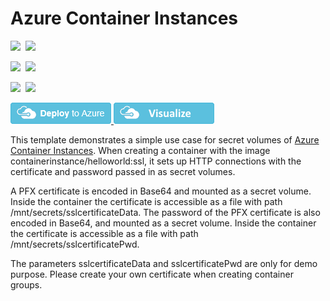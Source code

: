 # Azure Container Instances

<IMG SRC="https://azbotstorage.blob.core.windows.net/badges/201-aci-linuxcontainer-volume-secret/PublicLastTestDate.svg" />&nbsp;
<IMG SRC="https://azbotstorage.blob.core.windows.net/badges/201-aci-linuxcontainer-volume-secret/PublicDeployment.svg" />&nbsp;

<IMG SRC="https://azbotstorage.blob.core.windows.net/badges/201-aci-linuxcontainer-volume-secret/FairfaxLastTestDate.svg" />&nbsp;
<IMG SRC="https://azbotstorage.blob.core.windows.net/badges/201-aci-linuxcontainer-volume-secret/FairfaxDeployment.svg" />&nbsp;

<IMG SRC="https://azbotstorage.blob.core.windows.net/badges/201-aci-linuxcontainer-volume-secret/BestPracticeResult.svg" />&nbsp;
<IMG SRC="https://azbotstorage.blob.core.windows.net/badges/201-aci-linuxcontainer-volume-secret/CredScanResult.svg" />&nbsp;

<a href="https://portal.azure.com/#create/Microsoft.Template/uri/https%3A%2F%2Fraw.githubusercontent.com%2FAzure%2Fazure-quickstart-templates%2Fmaster%2F201-aci-linuxcontainer-volume-secret%2Fazuredeploy.json" target="_blank">
    <img src="https://raw.githubusercontent.com/Azure/azure-quickstart-templates/master/1-CONTRIBUTION-GUIDE/images/deploytoazure.png"/>
</a>
<a href="http://armviz.io/#/?load=https%3A%2F%2Fraw.githubusercontent.com%2FAzure%2Fazure-quickstart-templates%2Fmaster%2F201-aci-linuxcontainer-volume-secret%2Fazuredeploy.json" target="_blank">
    <img src="https://raw.githubusercontent.com/Azure/azure-quickstart-templates/master/1-CONTRIBUTION-GUIDE/images/visualizebutton.png"/>
</a>

This template demonstrates a simple use case for secret volumes of [Azure Container Instances](https://docs.microsoft.com/en-us/azure/container-instances/). When creating a container with the image containerinstance/helloworld:ssl, it sets up HTTP connections with the certificate and password passed in as secret volumes.

A PFX certificate is encoded in Base64 and mounted as a secret volume. Inside the container the certificate is accessible as a file with path /mnt/secrets/sslcertificateData. The password of the PFX certificate is also encoded in Base64, and mounted as a secret volume. Inside the container the certificate is accessible as a file with path /mnt/secrets/sslcertificatePwd.

The parameters sslcertificateData and sslcertificatePwd are only for demo purpose. Please create your own certificate when creating container groups. 
